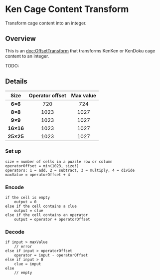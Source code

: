 # Ken Cage Content Transform

Transform cage content into an integer.

## Overview

This is an <doc:OffsetTransform> that transforms KenKen or KenDoku cage content to an integer.
 
TODO:
## Details

Size      | Operator offset | Max value 
:----:    | :-------------: | :-------: 
**6×6**   | 720             | 724            
**8×8**   | 1023            | 1027              
**9×9**   | 1023            | 1027              
**16×16** | 1023            | 1027             
**25×25** | 1023            | 1027            

### Set up

```
size = number of cells in a puzzle row or column
operatorOffset = min(1023, size!)
operators: 1 = add, 2 = subtract, 3 = multiply, 4 = divide
maxValue = operatorOffset + 4
```

### Encode

```
if the cell is empty
    output = 0
else if the cell contains a clue
    output = clue
else if the cell contains an operator
    output = operator + operatorOffset
```

### Decode

```
if input > maxValue
    // error
else if input > operatorOffset
    operator = input - operatorOffset
else if input > 0
    clue = input
else
    // empty
```
